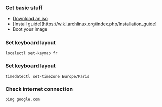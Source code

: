### Get basic stuff

- [Download an iso](https://archlinux.org/download/)
- [Install guide](https://wiki.archlinux.org/index.php/Installation_guide]
- Boot your image


### Set keyboard layout
 ```
localectl set-keymap fr
```


### Set keyboard layout
 ```
timedatectl set-timezone Europe/Paris
```


### Check internet connection
 ```
ping google.com
```
